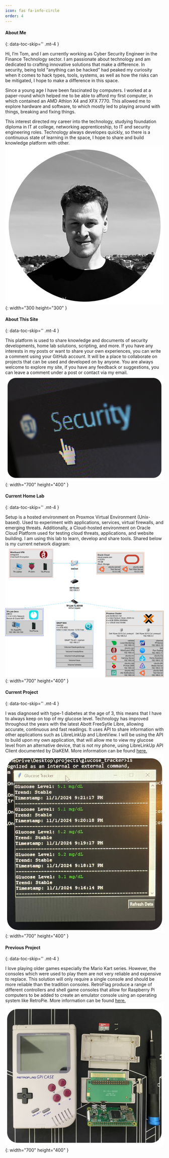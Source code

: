 ```yaml
---
icon: fas fa-info-circle
order: 4
---
```


####  About Me
{: data-toc-skip='' .mt-4 }

Hi, I’m Tom, and I am currently working as Cyber Security Engineer in the Finance Technology sector. I am passionate about technology and am dedicated to crafting innovative solutions that make a difference. In security, being told “anything can be hacked” had peaked my curiosity when it comes to hack types, tools, systems, as well as how the risks can be mitigated, I hope to make a difference in this space.

Since a young age I have been fascinated by computers. I worked at a paper-round which helped me to be able to afford my first computer, in which contained an AMD Athlon X4 and XFX 7770. This allowed me to explore hardware and software, to which mostly led to playing around with things, breaking and fixing things.

This interest directed my career into the technology, studying foundation diploma in IT at college, networking apprenticeship, to IT and security engineering roles. Technology always developes quickly, so there is a continuous state of learning in the space, I hope to share and build knowledge platform with other.
![Desktop View](/assets/images/pages/about/about_me.png){: width="300 height="300" }

####  About This Site 
{: data-toc-skip='' .mt-4 }

This platform is used to share knowledge and documents of security developments, home lab solutions, scripting, and more. If you have any interests in my posts or want to share your own experiences, you can write a comment using your GitHub account. It will be a place to collaborate on projects that can be used and developed on by anyone. You are always welcome to explore my site, if you have any feedback or suggestions, you can leave a comment under a post or contact via my email.
![Desktop View](/assets/images/pages/about/about_this_site.png){: width="700" height="400" } 

####  Current Home Lab
{: data-toc-skip='' .mt-4 }

Setup is a hosted environment on Proxmox Virtual Environment (Unix-based). Used to experiment with applications, services, virtual firewalls, and emerging threats. Additionally, a Cloud-hosted environment on Oracle Cloud Platform used for testing cloud threats, applications, and website building. I am using this lab to learn, develop and share tools. Shared below is my current network diagram:
![Desktop View](/assets/images/pages/about/current_home_lab.png){: width="700" height="400" } 

####  Current Project
{: data-toc-skip='' .mt-4 }

I was diagnosed with type-1 diabetes at the age of 3, this means that I have to always keep on top of my glucose level. Technology has improved throughout the years with the latest Abott FreeSytle Libre, allowing accurate, continuous and fast readings. It uses API to share information with other applications such as LibreLinkUp and LibreView. I will be using the API to build upon my own application, that will allow me to view my glucose level from an alternative device, that is not my phone, using LibreLinkUp API Client documented by DiaKEM. More information can be found [here.](https://tanderson.net/posts/LibreLink-Tracker-Project/)
![Desktop View](/assets/images/pages/about/current_project.png){: width="700" height="400" } 

####  Previous Project
{: data-toc-skip='' .mt-4 }

I love playing older games especially the Mario Kart series. However, the consoles which were used to play them are not very reliable and expensive to replace. This solution will only require a single console and should be more reliable than the tradition consoles. RetroFlag produce a range of different controllers and shell game consoles that allow for Raspberry Pi computers to be added to create an emulator console using an operating system like RetroPie. More information can be found [here.](https://tanderson.net/posts/Retro-Pi-Project/)
![Desktop View](/assets/images/pages/about/previous_project.png){: width="700" height="400" } 